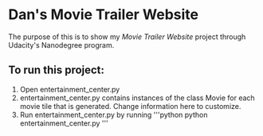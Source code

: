 # Dan's Movie Trailer Website

The purpose of this is to show my *Movie Trailer Website* project through Udacity's Nanodegree program.

## To run this project:
1. Open entertainment_center.py
2. entertainment_center.py contains instances of the class Movie for each movie
   tile that is generated. Change information here to customize.
3. Run entertainment_center.py by running
'''python
python entertainment_center.py
'''
